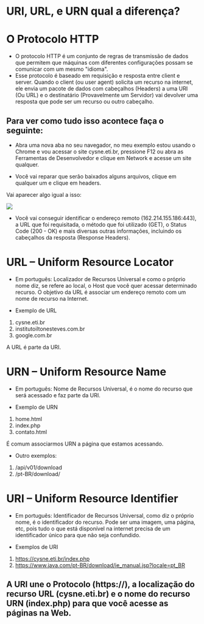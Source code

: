 # URI, URL, e URN qual a diferença?

# O Protocolo HTTP

* O protocolo HTTP é um conjunto de regras de transmissão de dados que permitem que máquinas com diferentes configurações possam se comunicar com um mesmo "idioma". 
* Esse protocolo é baseado em requisição e resposta entre client e server. Quando o client (ou user agent) solicita um recurso na internet, ele envia um pacote de dados com cabeçalhos (Headers) a uma URI (Ou URL) e o destinatário (Provavelmente um Servidor) vai devolver uma resposta que pode ser um recurso ou outro cabeçalho.

## Para ver como tudo isso acontece faça o seguinte:

* Abra uma nova aba no seu navegador, no meu exemplo estou usando o Chrome e vou acessar o site cysne.eti.br, pressione F12 ou abra as Ferramentas de Desenvolvedor e clique em Network e acesse um site qualquer.

* Você vai reparar que serão baixados alguns arquivos, clique em qualquer um e clique em headers. 

Vai aparecer algo igual a isso:

<img src="img/headers-cysne-eti-br.png">

* Você vai conseguir identificar o endereço remoto (162.214.155.186:443), a URL que foi requisitada, o método que foi utilizado (GET), o Status Code (200 - OK) e mais diversas outras informações, incluindo os cabeçalhos da resposta (Response Headers).

# URL – Uniform Resource Locator

* Em português: Localizador de Recursos Universal e como o próprio nome diz, se refere ao local, o Host que você quer acessar determinado recurso. O objetivo da URL é associar um endereço remoto com um nome de recurso na Internet.

* Exemplo de URL
1. cysne.eti.br
1. institutoiltonesteves.com.br
1. google.com.br

A URL é parte da URI.

# URN – Uniform Resource Name

* Em português: Nome de Recursos Universal, é o nome do recurso que será acessado e faz parte da URI.

* Exemplo de URN
1. home.html
1. index.php
1. contato.html

É comum associarmos URN a página que estamos acessando.

* Outro exemplos:
1. /api/v01/download
1. /pt-BR/download/

# URI – Uniform Resource Identifier

* Em português: Identificador de Recursos Universal, como diz o próprio nome, é o identificador do recurso. Pode ser uma imagem, uma página, etc, pois tudo o que está disponível na internet precisa de um identificador único para que não seja confundido.

* Exemplos de URI
1. https://cysne.eti.br/index.php
1. https://www.java.com/pt-BR/download/ie_manual.jsp?locale=pt_BR

## A URI une o Protocolo (https://), a localização do recurso URL (cysne.eti.br) e o nome do recurso URN (index.php) para que você acesse as páginas na Web.
